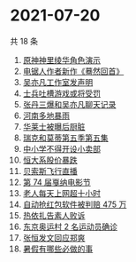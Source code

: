 # 2021-07-20

共 18 条

<!-- BEGIN ZHIHUSEARCH -->
<!-- 最后更新时间 Tue Jul 20 2021 18:11:56 GMT+0800 (China Standard Time) -->
1. [原神神里绫华角色演示](https://www.zhihu.com/search?q=原神)
1. [电锯人作者新作《蓦然回首》](https://www.zhihu.com/search?q=藤本树)
1. [吴亦凡工作室发声明](https://www.zhihu.com/search?q=吴亦凡)
1. [士兵吐槽游戏或将受罚](https://www.zhihu.com/search?q=战争雷霆)
1. [张丹三爆和吴亦凡聊天记录](https://www.zhihu.com/search?q=张丹三)
1. [河南多地暴雨](https://www.zhihu.com/search?q=河南)
1. [华莱士被曝后厨脏](https://www.zhihu.com/search?q=华莱士)
1. [瑞克和莫蒂第五季第五集](https://www.zhihu.com/search?q=瑞克和莫蒂)
1. [中小学不得开设小卖部](https://www.zhihu.com/search?q=小卖部)
1. [恒大系股价暴跌](https://www.zhihu.com/search?q=恒大股票)
1. [贝索斯飞行直播](https://www.zhihu.com/search?q=贝索斯)
1. [第 74 届戛纳电影节](https://www.zhihu.com/search?q=戛纳电影节)
1. [老人每天上网超十小时](https://www.zhihu.com/search?q=老人网瘾)
1. [自动抢红包软件被判赔 475 万](https://www.zhihu.com/search?q=微信自动抢红包)
1. [热依扎告素人败诉](https://www.zhihu.com/search?q=热依扎败诉)
1. [东京奥运村 2 名运动员确诊](https://www.zhihu.com/search?q=东京奥运村确诊)
1. [张恒发文回应郑爽](https://www.zhihu.com/search?q=张恒)
1. [暑假有哪些必做的事](https://www.zhihu.com/search?q=考后黄金一夏)
<!-- END ZHIHUSEARCH -->
